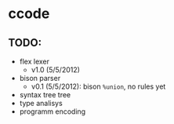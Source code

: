 # ccode


## TODO:

 * flex lexer
   * v1.0 (5/5/2012)
 * bison parser
   * v0.1 (5/5/2012): bison `%union`, no rules yet
 * syntax tree tree
 * type analisys
 * programm encoding
